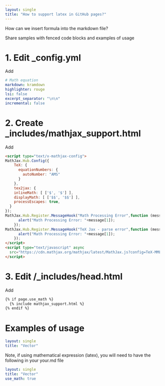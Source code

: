 ```yaml
---
layout: single
title: "How to support latex in GitHub pages?"
---
```



How can we insert formula into the markdown file?


Share samples with fenced code blocks and examples of usage


# 1. Edit _config.yml

Add

```yaml
# Math equation
markdown: kramdown
highlighter: rouge
lsi: false
excerpt_separator: "\n\n"
incremental: false
```


# 2. Create _includes/mathjax_support.html

Add


```html
<script type="text/x-mathjax-config">
MathJax.Hub.Config({
    TeX: {
      equationNumbers: {
        autoNumber: "AMS"
      }
    },
    tex2jax: {
    inlineMath: [ ['$', '$'] ],
    displayMath: [ ['$$', '$$'] ],
    processEscapes: true,
  }
});
MathJax.Hub.Register.MessageHook("Math Processing Error",function (message) {
	  alert("Math Processing Error: "+message[1]);
	});
MathJax.Hub.Register.MessageHook("TeX Jax - parse error",function (message) {
	  alert("Math Processing Error: "+message[1]);
	});
</script>
<script type="text/javascript" async
  src="https://cdn.mathjax.org/mathjax/latest/MathJax.js?config=TeX-MML-AM_CHTML">
</script>
```


# 3. Edit /_includes/head.html

Add

```html
{% if page.use_math %}
  {% include mathjax_support.html %}
{% endif %}
```


# Examples of usage

```yaml
layout: single
title: "Vector"
```


Note, if using mathematical expression (latex), you will need to have the following in your your.md file


```yaml
layout: single
title: "Vector"
use_math: true
```

